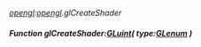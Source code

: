 _[opengl](../../modules/opengl/opengl-module.md):[opengl](../../modules/opengl/opengl-module.md).glCreateShader_
##### Function glCreateShader:[GLuint](../../modules/opengl/opengl-gluint.md)( type:[GLenum](../../modules/opengl/opengl-glenum.md) )
